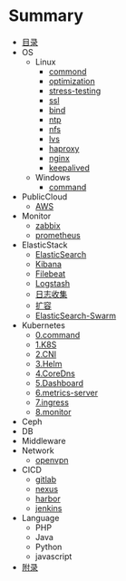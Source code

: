 # Summary

* [目录](SUMMARY.md)
* OS
    * Linux
        * [commond](book/os/linux/command.md)
        * [optimization](book/os/linux/optimization.md)
        * [stress-testing](book/os/linux/stress-testing.md)
        * [ssl](book/os/linux/ssl.md)
        * [bind](book/os/linux/bind.md)
        * [ntp](book/os/linux/ntp.md)
        * [nfs](book/os/linux/nfs.md)
        * [lvs](book/os/linux/lvs.md)
        * [haproxy](book/os/linux/haproxy.md)
        * [nginx](book/os/linux/nginx.md)
        * [keepalived](book/os/linux/keepalived.md)
    * Windows
        * [command](book/os/windows/command.md)
* PublicCloud
    * [AWS](book/public-cloud/aws.md)
* Monitor
    * [zabbix](book/monitor/zabbix.md)
    * [prometheus](book/monitor/prometheus.md)
* ElasticStack
    * [ElasticSearch](book/elasticstack/elasticsearch.md)
    * [Kibana](book/elasticstack/kibana.md)
    * [Filebeat](book/elasticstack/filebeat.md)
    * [Logstash](book/elasticstack/logstash.md)
    * [日志收集](book/elasticstack/日志收集.md)
    * [扩容](book/elasticstack/扩容.md)
    * [ElasticSearch-Swarm](book/elasticstack/ElasticSearch-Swarm.md)
* Kubernetes
    * [0.command](book/kubernetes/command.md)
    * [1.K8S](book/kubernetes/k8s.md)
    * [2.CNI](book/kubernetes/cni.md)
    * [3.Helm](book/kubernetes/helm.md)
    * [4.CoreDns](book/kubernetes/coredns.md)
    * [5.Dashboard](book/kubernetes/dashboard.md)
    * [6.metrics-server](book/kubernetes/metrics-server.md)
    * [7.ingress](book/kubernetes/ingress.md)
    * [8.monitor](book/kubernetes/monitor.md)
* Ceph
* DB
* Middleware
* Network
    * [openvpn](book/network/openvpn.md)
* CICD
    * [gitlab](book/cicd/gitlab.md)
    * [nexus](book/cicd/nexus.md)
    * [harbor](book/cicd/harbor.md)
    * [jenkins](book/cicd/jenkins.md)
* Language
    * PHP
    * Java
    * Python
    * javascript
* [附录](README.md)

